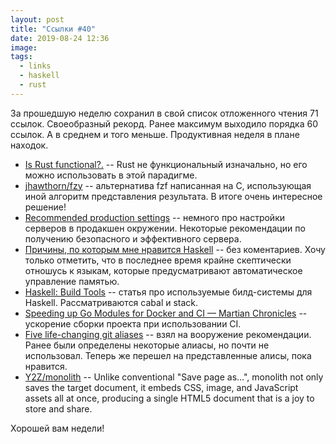 ```yaml
---
layout: post
title: "Ссылки #40"
date: 2019-08-24 12:36
image:
tags:
  - links
  - haskell
  - rust
---
```

За прошедшую неделю сохранил в свой список отложенного чтения 71 ссылок. Своеобразный рекорд. Ранее максимум выходило
порядка 60 ссылок. А в среднем и того меньше. Продуктивная неделя в плане находок.

* [Is Rust functional?.](https://www.fpcomplete.com/blog/2018/10/is-rust-functional) -- Rust не функциональный
  изначально, но его можно использовать в этой парадигме.
* [jhawthorn/fzy](https://github.com/jhawthorn/fzy) -- альтернатива fzf написанная на C, использующая иной алгоритм
  представления результата. В итоге очень интересное решение!
* [Recommended production
  settings](https://docs.datastax.com/en/dse/5.1/dse-dev/datastax_enterprise/config/configRecommendedSettings.html) --
  немного про настройки серверов в продакшен окружении. Некоторые рекомендации по получению безопасного и эффективного
  сервера.
* [Причины, по которым мне нравится Haskell](https://eax.me/why-haskell/) -- без коментариев. Хочу только отметить, что
  в последнее время крайне скептически отношусь к языкам, которые предусматривают автоматическое управление памятью.
* [Haskell: Build Tools](https://kowainik.github.io/posts/2018-06-21-haskell-build-tools) -- статья про используемые
  билд-системы для Haskell. Рассматриваются cabal и stack.
* [Speeding up Go Modules for Docker and CI — Martian
  Chronicles](https://evilmartians.com/chronicles/speeding-up-go-modules-for-docker-and-ci) -- ускорение сборки проекта
  при использовании CI.
* [Five life-changing git aliases](https://medium.com/the-lazy-developer/five-life-changing-git-aliases-e4211c090017) --
  взял на вооружение рекомендации. Ранее были определены некоторые алиасы, но почти не использовал. Теперь же перешел на
  представленные алисы, пока нравится.
* [Y2Z/monolith](https://github.com/Y2Z/monolith) -- Unlike conventional "Save page as…", monolith not only saves the target document, it embeds CSS, image, and JavaScript assets all at once, producing a single HTML5 document that is a joy to store and share.

Хорошей вам недели!
